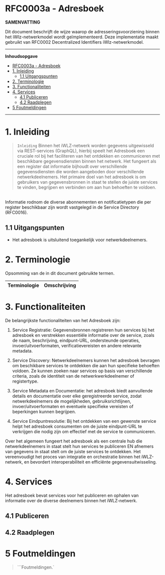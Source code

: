 # RFC0003a - Adresboek

**SAMENVATTING**

Dit document beschrijft de wijze waarop de adresseringsvoorziening binnen het iWlz-netwerkmodel wordt geïmplementeerd. Deze implementatie maakt gebruikt van RFC0002 Decentralized Identifiers iWlz-netwerkmodel.

---
**Inhoudsopgave**
- [RFC0003a - Adresboek](#rfc0003a---adresboek)
- [1. Inleiding](#1-inleiding)
  - [1.1 Uitgangspunten](#11-uitgangspunten)
- [2. Terminologie](#2-terminologie)
- [3. Functionaliteiten](#3-functionaliteiten)
- [4. Services](#4-services)
  - [4.1 Publiceren](#41-publiceren)
  - [4.2 Raadplegen](#42-raadplegen)
- [5 Foutmeldingen](#5-foutmeldingen)

---
# 1. Inleiding
>```Inleiding```
Binnen het iWLZ-netwerk worden gegevens uitgewisseld via REST-services (GraphQL), hierbij speelt het Adresboek een cruciale rol bij het faciliteren van het ontdekken en communiceren met beschikbare gegevensdiensten binnen het netwerk. Het fungeert als een register dat informatie bijhoudt over verschillende gegevensdiensten die worden aangeboden door verschillende netwerkdeelnemers. Het primaire doel van het adresboek is om gebruikers van gegevensbronnen in staat te stellen de juiste services te vinden, begrijpen en verbinden om aan hun behoeften te voldoen.
<br>
Informatie rodnom de diverse abonnementen en notificatietypen die per register beschikbaar zijn wordt vastgelegd in de Service Directory (RFC0016).

## 1.1 Uitgangspunten
- Het adresboek is uitsluitend toegankelijk voor netwerkdeelnemers.

# 2. Terminologie
Opsomming van de in dit document gebruikte termen.

| Terminologie | Omschrijving |
| -------- | :-------- | 

# 3. Functionaliteiten
De belangrijkste functionaliteiten van het Adresboek zijn:

1. Service Registratie: Gegevensbronnen registreren hun services bij het adresboek en verstrekken essentiële informatie over de service, zoals de naam, beschrijving, eindpunt-URL, ondersteunde operaties, invoer/uitvoerformaten, verificatievereisten en andere relevante metadata.

2. Service Discovery: Netwerkdeelnemers kunnen het adresboek bevragen om beschikbare services te ontdekken die aan hun specifieke behoeften voldoen. Ze kunnen zoeken naar services op basis van verschillende criteria, zoals de identiteit van de netwerkwerkdeelnemer of registertype.

3. Service Metadata en Documentatie: het adresboek biedt aanvullende details en documentatie over elke geregistreerde service, zodat netwerkdeelnemers de mogelijkheden, gebruiksrichtlijnen, invoer/uitvoerformaten en eventuele specifieke vereisten of beperkingen kunnen begrijpen.

4. Service Eindpuntresolutie: Bij het ontdekken van een gewenste service helpt het adresboek consumenten om de juiste eindpunt-URL te verkrijgen die nodig zijn om effectief met de service te communiceren.

Over het algemeen fungeert het adresboek als een centrale hub die netwerkdeelnemers in staat stelt hun services te publiceren EN afnemers van gegevens in staat stelt om de juiste services te ontdekken. Het vereenvoudigt het proces van integratie en orchestratie binnen het iWLZ-netwerk, en bevordert interoperabiliteit en efficiënte gegevensuitwisseling.

# 4. Services
Het adresboek bevat services voor het publiceren en ophalen van informatie over de diverse deelnemers binnen het iWLZ-netwerk.

## 4.1 Publiceren

## 4.2 Raadplegen

# 5 Foutmeldingen
>```Foutmeldingen.`
